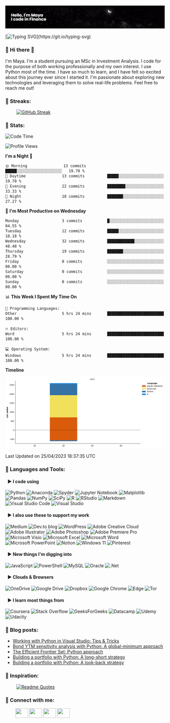 [![MasterHead](https://github.com/hoanghamy98/hoanghamy98/blob/main/banner.png)](http://github.com/hoanghamy98)

[![Typing SVG](https://readme-typing-svg.demolab.com?font=Fira+Code&size=17&pause=307&color=173363&width=435&lines=Always+learning%2C+always+feeling+inspired!)](https://git.io/typing-svg)

### 🔳 Hi there 👋

I'm Maya. I'm a student pursuing an MSc in Investment Analysis. I code for the purpose of both working professionally and my own interest. I use Python most of the time. I have so much to learn, and I have felt so excited about this journey ever since I started it. I'm passionate about exploring new technologies and leveraging them to solve real-life problems. Feel free to reach me out!

### 🔳 Streaks:
&emsp;&emsp;&ensp;[![GitHub Streak](http://github-readme-streak-stats.herokuapp.com?user=hoanghamy98&theme=graywhite)](https://git.io/streak-stats)

### 🔳 Stats:
<!--START_SECTION:waka-->
![Code Time](http://img.shields.io/badge/Code%20Time-7%20hrs%2017%20mins-blue)

![Profile Views](http://img.shields.io/badge/Profile%20Views-6-blue)

**I'm a Night 🦉** 

```text
🌞 Morning                13 commits          █████░░░░░░░░░░░░░░░░░░░░   19.70 % 
🌆 Daytime                13 commits          █████░░░░░░░░░░░░░░░░░░░░   19.70 % 
🌃 Evening                22 commits          ████████░░░░░░░░░░░░░░░░░   33.33 % 
🌙 Night                  18 commits          ███████░░░░░░░░░░░░░░░░░░   27.27 % 
```
📅 **I'm Most Productive on Wednesday** 

```text
Monday                   3 commits           █░░░░░░░░░░░░░░░░░░░░░░░░   04.55 % 
Tuesday                  12 commits          █████░░░░░░░░░░░░░░░░░░░░   18.18 % 
Wednesday                32 commits          ████████████░░░░░░░░░░░░░   48.48 % 
Thursday                 19 commits          ███████░░░░░░░░░░░░░░░░░░   28.79 % 
Friday                   0 commits           ░░░░░░░░░░░░░░░░░░░░░░░░░   00.00 % 
Saturday                 0 commits           ░░░░░░░░░░░░░░░░░░░░░░░░░   00.00 % 
Sunday                   0 commits           ░░░░░░░░░░░░░░░░░░░░░░░░░   00.00 % 
```


📊 **This Week I Spent My Time On** 

```text
💬 Programming Languages: 
Other                    5 hrs 24 mins       █████████████████████████   100.00 % 

🔥 Editors: 
Word                     5 hrs 24 mins       █████████████████████████   100.00 % 

💻 Operating System: 
Windows                  5 hrs 24 mins       █████████████████████████   100.00 % 
```

**Timeline**

![Lines of Code chart](https://raw.githubusercontent.com/hoanghamy98/hoanghamy98/main/assets/bar_graph.png)


 Last Updated on 25/04/2023 18:37:35 UTC
<!--END_SECTION:waka-->

### 🔳 Languages and Tools:
#### &ensp;▶️ I code using
![Python](https://img.shields.io/badge/python-3670A0?style=for-the-badge&logo=python&logoColor=ffdd54)
![Anaconda](https://img.shields.io/badge/Anaconda-%2344A833.svg?style=for-the-badge&logo=anaconda&logoColor=white)
![Spyder](https://img.shields.io/badge/Spyder-838485?style=for-the-badge&logo=spyder%20ide&logoColor=maroon)
![Jupyter Notebook](https://img.shields.io/badge/jupyter-%23FA0F00.svg?style=for-the-badge&logo=jupyter&logoColor=white)
![Matplotlib](https://img.shields.io/badge/Matplotlib-%23ffffff.svg?style=for-the-badge&logo=Matplotlib&logoColor=black)
![Pandas](https://img.shields.io/badge/pandas-%23150458.svg?style=for-the-badge&logo=pandas&logoColor=white)
![NumPy](https://img.shields.io/badge/numpy-%23013243.svg?style=for-the-badge&logo=numpy&logoColor=white)
![SciPy](https://img.shields.io/badge/SciPy-%230C55A5.svg?style=for-the-badge&logo=scipy&logoColor=%white)
![R](https://img.shields.io/badge/r-%23276DC3.svg?style=for-the-badge&logo=r&logoColor=white)
![RStudio](https://img.shields.io/badge/RStudio-4285F4?style=for-the-badge&logo=rstudio&logoColor=white)
![Markdown](https://img.shields.io/badge/markdown-%23000000.svg?style=for-the-badge&logo=markdown&logoColor=white)
![Visual Studio Code](https://img.shields.io/badge/Visual%20Studio%20Code-0078d7.svg?style=for-the-badge&logo=visual-studio-code&logoColor=white)
![Visual Studio](https://img.shields.io/badge/Visual%20Studio-5C2D91.svg?style=for-the-badge&logo=visual-studio&logoColor=white)

#### &ensp;▶️ I also use these to support my work
![Medium](https://img.shields.io/badge/Medium-12100E?style=for-the-badge&logo=medium&logoColor=white)
![Dev.to blog](https://img.shields.io/badge/dev.to-0A0A0A?style=for-the-badge&logo=dev.to&logoColor=white)
![WordPress](https://img.shields.io/badge/WordPress-%23117AC9.svg?style=for-the-badge&logo=WordPress&logoColor=white)
![Adobe Creative Cloud](https://img.shields.io/badge/Adobe%20Creative%20Cloud-DA1F26.svg?style=for-the-badge&logo=Adobe%20Creative%20Cloud&logoColor=white)
![Adobe Illustrator](https://img.shields.io/badge/adobe%20illustrator-%23FF9A00.svg?style=for-the-badge&logo=adobe%20illustrator&logoColor=white)
![Adobe Photoshop](https://img.shields.io/badge/adobe%20photoshop-%2331A8FF.svg?style=for-the-badge&logo=adobe%20photoshop&logoColor=white)
![Adobe Premiere Pro](https://img.shields.io/badge/Adobe%20Premiere%20Pro-9999FF.svg?style=for-the-badge&logo=Adobe%20Premiere%20Pro&logoColor=white)
![Microsoft Visio ](https://img.shields.io/badge/Microsoft_Visio-3955A3?style=for-the-badge&logo=microsoft-visio&logoColor=white)
![Microsoft Excel](https://img.shields.io/badge/Microsoft_Excel-217346?style=for-the-badge&logo=microsoft-excel&logoColor=white)
![Microsoft Word](https://img.shields.io/badge/Microsoft_Word-2B579A?style=for-the-badge&logo=microsoft-word&logoColor=white)
![Microsoft PowerPoint](https://img.shields.io/badge/Microsoft_PowerPoint-B7472A?style=for-the-badge&logo=microsoft-powerpoint&logoColor=white)
![Notion](https://img.shields.io/badge/Notion-%23000000.svg?style=for-the-badge&logo=notion&logoColor=white)
![Windows 11](https://img.shields.io/badge/Windows%2011-%230079d5.svg?style=for-the-badge&logo=Windows%2011&logoColor=white)
![Pinterest](https://img.shields.io/badge/Pinterest-%23E60023.svg?style=for-the-badge&logo=Pinterest&logoColor=white)

#### &ensp;▶️ New things I'm digging into
![JavaScript](https://img.shields.io/badge/javascript-%23323330.svg?style=for-the-badge&logo=javascript&logoColor=%23F7DF1E)
![PowerShell](https://img.shields.io/badge/PowerShell-%235391FE.svg?style=for-the-badge&logo=powershell&logoColor=white)
![MySQL](https://img.shields.io/badge/mysql-%2300f.svg?style=for-the-badge&logo=mysql&logoColor=white)
![Oracle](https://img.shields.io/badge/Oracle-F80000?style=for-the-badge&logo=oracle&logoColor=white)
![.Net](https://img.shields.io/badge/.NET-5C2D91?style=for-the-badge&logo=.net&logoColor=white)

#### &ensp;▶️ Clouds & Browsers
![OneDrive](https://img.shields.io/badge/OneDrive-0078D4.svg?style=for-the-badge&logo=microsoftonedrive&logoColor=white)
![Google Drive](https://img.shields.io/badge/Google%20Drive-4285F4?style=for-the-badge&logo=googledrive&logoColor=white)
![Dropbox](https://img.shields.io/badge/Dropbox-%233B4D98.svg?style=for-the-badge&logo=Dropbox&logoColor=white)
![Google Chrome](https://img.shields.io/badge/Google%20Chrome-4285F4?style=for-the-badge&logo=GoogleChrome&logoColor=white)
![Edge](https://img.shields.io/badge/Edge-0078D7?style=for-the-badge&logo=Microsoft-edge&logoColor=white)
![Tor](https://img.shields.io/badge/Tor-7D4698?style=for-the-badge&logo=Tor-Browser&logoColor=white)

#### &ensp;▶️ I learn most things from
![Coursera](https://img.shields.io/badge/Coursera-%230056D2.svg?style=for-the-badge&logo=Coursera&logoColor=white)
![Stack Overflow](https://img.shields.io/badge/-Stackoverflow-FE7A16?style=for-the-badge&logo=stack-overflow&logoColor=white)
![GeeksForGeeks](https://img.shields.io/badge/GeeksforGeeks-gray?style=for-the-badge&logo=geeksforgeeks&logoColor=35914c)
![Datacamp](https://img.shields.io/badge/Datacamp-05192D?style=for-the-badge&logo=datacamp&logoColor=03E860)
![Udemy](https://img.shields.io/badge/Udemy-A435F0?style=for-the-badge&logo=Udemy&logoColor=white)
![Udacity](https://img.shields.io/badge/Udacity-grey?style=for-the-badge&logo=udacity&logoColor=15B8E6)

### 🔳 Blog posts:
<!-- BLOG-POST-LIST:START -->
- [Working with Python in Visual Studio: Tips &amp; Tricks](https://dev.to/hoanghamy98/working-with-python-in-visual-studio-tips-tricks-4fob)
- [Bond YTM sensitivity analysis with Python: A global-minimum approach](https://dev.to/hoanghamy98/bond-ytm-sensitivity-analysis-a-global-minimum-approach-4f43)
- [The Efficient Frontier Set: Python approach](https://dev.to/hoanghamy98/the-efficient-frontier-set-3j1c)
- [Building a portfolio with Python: A long-short strategy](https://dev.to/hoanghamy98/building-a-portfolio-with-python-a-long-short-strategy-2oaf)
- [Building a portfolio with Python: A look-back strategy](https://dev.to/hoanghamy98/building-a-portfolio-with-python-a-look-back-strategy-57o3)
<!-- BLOG-POST-LIST:END -->

### 🔳 Inspiration:
&emsp;&emsp;&ensp;[![Readme Quotes](https://quotes-github-readme.vercel.app/api?type=horizontal&theme=light&border_color=B2BEB5)](https://github.com/piyushsuthar/github-readme-quotes)

### 🔳 Connect with me:
&emsp;&emsp;
<a href="https://www.facebook.com/hoanghamy141098" target="blank"><img align="center" src="https://cdn.jsdelivr.net/npm/simple-icons@3.0.1/icons/facebook.svg" alt="" height="30" width="40" /></a>
<a href="https://www.linkedin.com/in/myhoang98" target="blank"><img align="center" src="https://cdn.jsdelivr.net/npm/simple-icons@3.0.1/icons/linkedin.svg" alt="" height="30" width="40" /></a>
<a href="https://www.instagram.com/myhoang306" target="blank"><img align="center" src="https://cdn.jsdelivr.net/npm/simple-icons@3.0.1/icons/instagram.svg" alt="" height="30" width="40" /></a>
<a href="https://www.youtube.com/channel/UCQfFErXWG2snqjaLOnIJWnw" target="blank"><img align="center" src="https://cdn.jsdelivr.net/npm/simple-icons@3.0.1/icons/youtube.svg" alt="" height="30" width="40" /></a>
</p>
